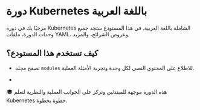 # دورة Kubernetes باللغة العربية

مرحبًا بك في دورة Kubernetes الشاملة باللغة العربية. في هذا المستودع ستجد جميع وحدات الدورة، ملفات YAML، وعروض الشرائح، والمزيد.

## كيف تستخدم هذا المستودع؟
- تصفح مجلد `modules` للاطلاع على المحتوى النصي لكل وحدة وتجربة الأمثلة العملية.

- 



🎓 هذه الدورة موجهة للمبتدئين وتركز على الجوانب العملية والنظرية لتعلم Kubernetes خطوة بخطوة.
